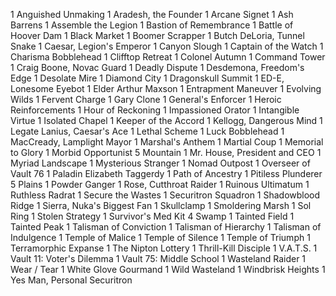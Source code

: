 1 Anguished Unmaking
1 Aradesh, the Founder
1 Arcane Signet
1 Ash Barrens
1 Assemble the Legion
1 Bastion of Remembrance
1 Battle of Hoover Dam
1 Black Market
1 Boomer Scrapper
1 Butch DeLoria, Tunnel Snake
1 Caesar, Legion's Emperor
1 Canyon Slough
1 Captain of the Watch
1 Charisma Bobblehead
1 Clifftop Retreat
1 Colonel Autumn
1 Command Tower
1 Craig Boone, Novac Guard
1 Deadly Dispute
1 Desdemona, Freedom's Edge
1 Desolate Mire
1 Diamond City
1 Dragonskull Summit
1 ED-E, Lonesome Eyebot
1 Elder Arthur Maxson
1 Entrapment Maneuver
1 Evolving Wilds
1 Fervent Charge
1 Gary Clone
1 General's Enforcer
1 Heroic Reinforcements
1 Hour of Reckoning
1 Impassioned Orator
1 Intangible Virtue
1 Isolated Chapel
1 Keeper of the Accord
1 Kellogg, Dangerous Mind
1 Legate Lanius, Caesar's Ace
1 Lethal Scheme
1 Luck Bobblehead
1 MacCready, Lamplight Mayor
1 Marshal's Anthem
1 Martial Coup
1 Memorial to Glory
1 Morbid Opportunist
5 Mountain
1 Mr. House, President and CEO
1 Myriad Landscape
1 Mysterious Stranger
1 Nomad Outpost
1 Overseer of Vault 76
1 Paladin Elizabeth Taggerdy
1 Path of Ancestry
1 Pitiless Plunderer
5 Plains
1 Powder Ganger
1 Rose, Cutthroat Raider
1 Ruinous Ultimatum
1 Ruthless Radrat
1 Secure the Wastes
1 Securitron Squadron
1 Shadowblood Ridge
1 Sierra, Nuka's Biggest Fan
1 Skullclamp
1 Smoldering Marsh
1 Sol Ring
1 Stolen Strategy
1 Survivor's Med Kit
4 Swamp
1 Tainted Field
1 Tainted Peak
1 Talisman of Conviction
1 Talisman of Hierarchy
1 Talisman of Indulgence
1 Temple of Malice
1 Temple of Silence
1 Temple of Triumph
1 Terramorphic Expanse
1 The Nipton Lottery
1 Thrill-Kill Disciple
1 V.A.T.S.
1 Vault 11: Voter's Dilemma
1 Vault 75: Middle School
1 Wasteland Raider
1 Wear / Tear
1 White Glove Gourmand
1 Wild Wasteland
1 Windbrisk Heights
1 Yes Man, Personal Securitron